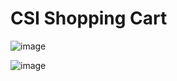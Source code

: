 # CSI Shopping Cart

![image](https://github.com/user-attachments/assets/9bd14e86-ffc6-4060-811d-1a673a2af639)

![image](https://github.com/user-attachments/assets/f530d1bc-ec0f-4fec-b007-93d8eb71745d)


